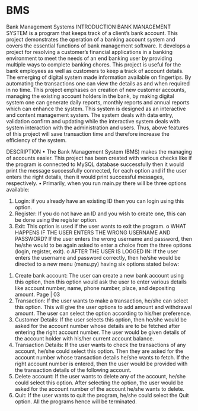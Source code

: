 # BMS
Bank Management Systems
INTRODUCTION
BANK MANAGEMENT SYSTEM is a program that keeps track of a client’s bank
account. This project demonstrates the operation of a banking account system and covers the
essential functions of bank management software. It develops a project for resolving a
customer’s financial applications in a banking environment to meet the needs of an end
banking user by providing multiple ways to complete banking chores.
This project is useful for the bank employees as well as customers to keep a track of account
details. The emerging of digital system made information available on fingertips. By
automating the transactions one can view the details as and when required in no time. This
project emphases on creation of new customer accounts, managing the existing account
holders in the bank, by making digital system one can generate daily reports, monthly reports
and annual reports which can enhance the system.
This system is designed as an interactive and content management system. The system deals
with data entry, validation confirm and updating while the interactive system deals with
system interaction with the administration and users. Thus, above features of this project will
save transaction time and therefore increase the efficiency of the system.




DESCRIPTION
• The Bank Management System (BMS) makes the managing of accounts easier. This project
has been created with various checks like if the program is connected to MySQL database
successfully then it would print the message successfully connected, for each option and if
the user enters the right details, then it would print successful messages, respectively.
• Primarily, when you run main.py there will be three options available:
1) Login: if you already have an existing ID then you can login using this option.
2) Register: If you do not have an ID and you wish to create one, this can be done using the
register option.
3) Exit: This option is used if the user wants to exit the program.
o WHAT HAPPENS IF THE USER ENTERS THE WRONG USERNAME
AND PASSWORD?
If the user enters the wrong username and password, then he/she would to be again asked to
enter a choice from the three options (login, register, exit).
o AFTER THE USER IS LOGGED IN:
If the user enters the username and password correctly, then he/she would be directed to a
new menu (menu.py) having six options stated below:
1. Create bank account: The user can create a new bank account using this option, then
this option would ask the user to enter various details like account number, name,
phone number, place, and depositing amount.
Page | 03
2. Transaction: If the user wants to make a transaction, he/she can select this option.
This will give the user options to add amount and withdrawal amount. The user can
select the option according to his/her preference.
3. Customer Details: If the user selects this option, then he/she would be asked for the
account number whose details are to be fetched after entering the right account
number. The user would be given details of the account holder with his/her current
account balance.
4. Transaction Details: If the user wants to check the transactions of any account, he/she
could select this option. Then they are asked for the account number whose
transaction details he/she wants to fetch. If the right account number is entered, then
the user would be provided with the transaction details of the following account.
5. Delete account: If the user wants to delete any of the account, he/she could select this
option. After selecting the option, the user would be asked for the account number of
the account he/she wants to delete.
6. Quit: If the user wants to quit the program, he/she could select the Quit option. All the
programs hence will be terminated.
